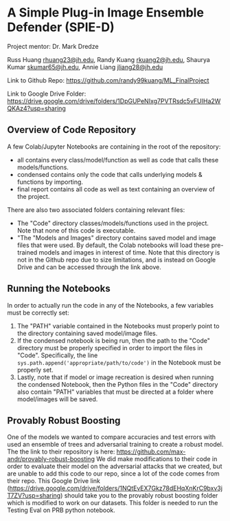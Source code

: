 # A Simple Plug-in Image Ensemble Defender (SPIE-D)
Project mentor: Dr. Mark Dredze

Russ Huang rhuang23@jh.edu, Randy Kuang rkuang2@jh.edu, Shaurya Kumar skumar65@jh.edu, Annie Liang jliang28@jh.edu

Link to Github Repo:
https://github.com/randy99kuang/ML_FinalProject

Link to Google Drive Folder:
https://drive.google.com/drive/folders/1DpGUPeNIxg7PVTRsdc5vFUIHa2WQKAz4?usp=sharing

## Overview of Code Repository
A few Colab/Jupyter Notebooks are containing in the root of the repository:
- all contains every class/model/function as well as code that calls these models/functions.
- condensed contains only the code that calls underlying models & functions by importing.
- final report contains all code as well as text containing an overview of the project.

There are also two associated folders containing relevant files:
- The "Code" directory classes/models/functions used in the project. Note that none of this code is executable.
- "The "Models and Images" directory contains saved model and image files that were used. By default, the Colab notebooks will load these pre-trained models and images in interest of time.
Note that this directory is not in the Github repo due to size limitations, and is instead on Google Drive and can be accessed through the link above.

## Running the Notebooks
In order to actually run the code in any of the Notebooks, a few variables must be correctly set:
1. The "PATH" variable contained in the Notebooks must properly point to the directory containing saved model/image files.
2. If the condensed notebook is being run, then the path to the "Code" directory must be properly specified in order to import the files in "Code".
Specifically, the line `sys.path.append('appropriate/path/to/code')` in the Notebook must be properly set.
3. Lastly, note that if model or image recreation is desired when running the condensed Notebook, then the Python files in the "Code" directory also contain "PATH" variables that must be directed at a folder where model/images will be saved.

## Provably Robust Boosting
One of the models we wanted to compare accuracies and test errors with used an ensemble of trees and adversarial training to create a robust model. The the link to their repository is here: https://github.com/max-andr/provably-robust-boosting We did make modifications to their code in order to evaluate their model on the adversarial attacks that we created, but are unable to add this code to our repo, since a lot of the code comes from their repo. This Google Drive link (https://drive.google.com/drive/folders/1NQtEvEX7Gkz78dEHqXnKrC9bxv3jT7ZV?usp=sharing) should take you to the provably robust boosting folder which is modified to work on our datasets. This folder is needed to run the Testing Eval on PRB python notebook.
